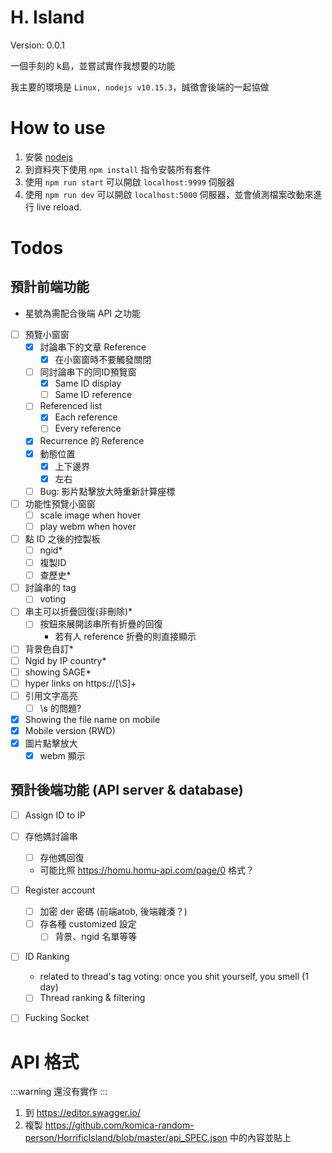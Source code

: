 # H. Island
Version: 0.0.1

一個手刻的 k島，並嘗試實作我想要的功能

我主要的環境是 `Linux, nodejs v10.15.3`，誠徵會後端的一起協做

# How to use
1. 安裝 [nodejs](https://nodejs.org/en/)
2. 到資料夾下使用 `npm install` 指令安裝所有套件
3. 使用 `npm run start` 可以開啟 `localhost:9999` 伺服器
4. 使用 `npm run dev` 可以開啟 `localhost:5000` 伺服器，並會偵測檔案改動來進行 live reload.

# Todos
## 預計前端功能
* 星號為需配合後端 API 之功能
- [ ] 預覽小窗窗
    - [x] 討論串下的文章 Reference
        - [x] 在小窗窗時不要觸發關閉
    - [ ] 同討論串下的同ID預覽窗
        - [x] Same ID display
        - [ ] Same ID reference
    - [ ] Referenced list
        - [x] Each reference
        - [ ] Every reference
    - [x] Recurrence 的 Reference
    - [x] 動態位置
        - [x] 上下邊界
        - [x] 左右
    - [ ] Bug: 影片點擊放大時重新計算座標
- [ ] 功能性預覽小窗窗
    - [ ] scale image when hover
    - [ ] play webm when hover
- [ ] 點 ID 之後的控製板
    - [ ] ngid*
    - [ ] 複製ID
    - [ ] 查歷史*
- [ ] 討論串的 tag
    - [ ] voting
- [ ] 串主可以折疊回復(非刪除)*
    - [ ] 按鈕來展開該串所有折疊的回復
        * 若有人 reference 折疊的則直接顯示
- [ ] 背景色自訂*
- [ ] Ngid by IP country*
- [ ] showing SAGE*
- [ ] hyper links on https://[\S]+
- [ ] 引用文字高亮
    - [ ] \s 的問題?
- [x] Showing the file name on mobile
- [x] Mobile version (RWD)
- [x] 圖片點擊放大
    - [x] webm 顯示

## 預計後端功能 (API server & database)
- [ ] Assign ID to IP
- [ ] 存他媽討論串
    - [ ] 存他媽回復
    * 可能比照 https://homu.homu-api.com/page/0 格式？
- [ ] Register account
    - [ ] 加密 der 密碼 (前端atob, 後端雜湊？)
    - [ ] 存各種 customized 設定
        - [ ] 背景、ngid 名單等等
- [ ] ID Ranking
    * related to thread's tag voting: once you shit yourself, you smell (1 day)
    - [ ] Thread ranking & filtering
- [ ] Fucking Socket


# API 格式

:::warning
還沒有實作
:::

1. 到 https://editor.swagger.io/
2. 複製 https://github.com/komica-random-person/HorrificIsland/blob/master/api_SPEC.json 中的內容並貼上

